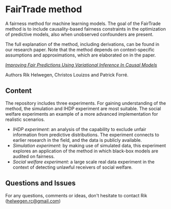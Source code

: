 # FairTrade method

A fairness method for machine learning models.
The goal of the FairTrade method is to include causality-based fairness constraints in the optimization of predictive models, also when unobserved confounders are present.


The full explanation of the method, including derivations, can be found in our research paper. Note that the method depends on context-specific assumptions and approximations, which are elaborated on in the paper.

<em>[Improving Fair Predictions Using Variational Inference In Causal Models](https://arxiv.org/abs/2008.10880)</em>

Authors Rik Helwegen, Christos Louizos and Patrick Forré.


## Content

The repository includes three experiments. For gaining understanding of the method, the simulation and IHDP experiment are most suitable. The social welfare experiments an example of a more advanced implementation for realistic scenarios.

- <em>IHDP experiment</em>: an analysis of the capability to exclude unfair information from predictive distributions. The experiment connects to earlier research in the field, and the data is publicly available.
- <em>Simulation experiment</em>: by making use of simulated data, this experiment explores an application of the method in which black-box models are audited on fairness.
- <em>Social welfare experiment</em>: a large scale real data experiment in the context of detecting unlawful receivers of social welfare.  

## Questions and Issues

For any questions, comments or ideas, don't hesitate to contact Rik (helwegen.rc@gmail.com)
